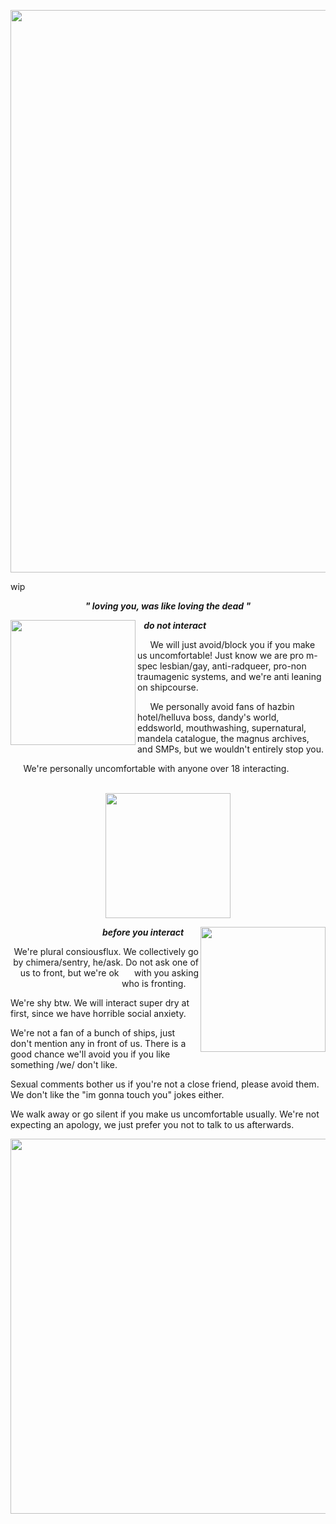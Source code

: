 
<p align="center"> <img src= "https://i.postimg.cc/9fD2bTxd/my-black-no1.gif" width="900"> </p>


wip

<p align="center"> <b> <em> " loving you, was like loving the dead " </em> </b> </p>



<img align="left" src= "https://i.postimg.cc/k4LnjBKg/1.gif" width="200" height="200" > <b> <em> ⠀do not interact </em> </b>
  

⠀⠀We will just avoid/block you if you make us uncomfortable! Just know we are pro m-spec lesbian/gay, anti-radqueer, pro-non traumagenic systems, and we're anti leaning on shipcourse.


⠀⠀We personally avoid fans of hazbin hotel/helluva boss, dandy's world, eddsworld, mouthwashing, supernatural, mandela catalogue, the magnus archives, and SMPs, but we wouldn't entirely stop you.

⠀⠀We're personally uncomfortable with anyone over 18 interacting. 
⠀⠀
⠀⠀
⠀⠀
⠀⠀
⠀⠀

<p align="center">  <img src= "https://i.postimg.cc/HkTTPGcX/sweet-religion.png" width="200" height="200" > </p>


<img align="right" src= "https://i.postimg.cc/2yvCgr7F/2.gif" width="200" height="200" >
<p align="right"> <b> <em> before you interact ⠀⠀</em> </b> </p> 

<p align="right"> 
We're plural consiousflux. We collectively go by chimera/sentry, he/ask. Do not ask one of us to front, but we're ok ⠀⠀with you asking who is fronting.⠀⠀

We're shy btw. We will interact super dry at first, since we have horrible social anxiety.

We're not a fan of a bunch of ships, just don't mention any in front of us. There is a good chance we'll avoid you if you like something /we/ don't like.

Sexual comments bother us if you're not a close friend, please avoid them. We don't like the "im gonna touch you" jokes either.

We walk away or go silent if you make us uncomfortable usually. We're not expecting an apology, we just prefer you not to talk to us afterwards.</p> 


<p align="center"> <img src= "https://i.postimg.cc/857pBhFY/div.png" width="600" > 

